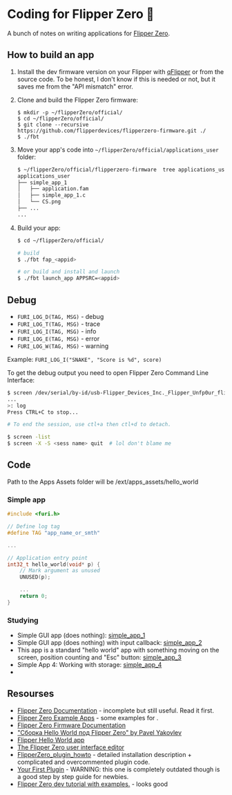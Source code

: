 # Coding for Flipper Zero :flipper:
A bunch of notes on writing applications for [Flipper Zero](https://flipperzero.one/).

## How to build an app

1. Install the dev firmware version on your Flipper with [qFlipper](https://github.com/flipperdevices/qFlipper) or from the source code. To be honest, I don't know if this is needed or not, but it saves me from the "API mismatch" error.
2. Clone and build the Flipper Zero firmware:
    ```
    $ mkdir -p ~/flipperZero/official/
    $ cd ~/flipperZero/official/
    $ git clone --recursive https://github.com/flipperdevices/flipperzero-firmware.git ./
    $ ./fbt
    ```
3. Move your app's code into `~/flipperZero/official/applications_user` folder:
    ```sh
    $ ~/flipperZero/official/flipperzero-firmware  tree applications_user
    applications_user
    ├── simple_app_1
    │   ├── application.fam
    │   ├── simple_app_1.c
    │   └── CS.png
    ├── ...
    ...
    ```
5. Build your app:

    ```sh
    $ cd ~/flipperZero/official/
    
    # build
    $ ./fbt fap_<appid>
    
    # or build and install and launch
    $ ./fbt launch_app APPSRC=<appid>
    ```

## Debug

* `FURI_LOG_D(TAG, MSG)` - debug
* `FURI_LOG_T(TAG, MSG)` - trace
* `FURI_LOG_I(TAG, MSG)` - info
* `FURI_LOG_E(TAG, MSG)` - error
* `FURI_LOG_W(TAG, MSG)` - warning

Example: `FURI_LOG_I("SNAKE", "Score is %d", score)`

To get the debug output you need to open Flipper Zero Command Line Interface:

```sh
$ screen /dev/serial/by-id/usb-Flipper_Devices_Inc._Flipper_Unfp0ur_flip_Unfp0ur-if00
...
>: log
Press CTRL+C to stop...

# To end the session, use ctl+a then ctl+d to detach.

$ screen -list
$ screen -X -S <sess name> quit  # lol don't blame me
```

## Code

Path to the Apps Assets folder will be /ext/apps_assets/hello_world

### Simple app

```c
#include <furi.h>

// Define log tag
#define TAG "app_name_or_smth"

...

// Application entry point
int32_t hello_world(void* p) {
    // Mark argument as unused
    UNUSED(p);

    ...
    return 0;
}
```

### Studying

* Simple GUI app (does nothing): [simple_app_1](studying/simple_app_1/)
* Simple GUI app (does nothing) with input callback: [simple_app_2](studying/simple_app_2/)
* This app is a standard "hello world" app with something moving on the screen, position counting and "Esc" button: [simple_app_3](studying/simple_app_3/)
* Simple App 4: Working with storage: [simple_app_4](studying/simple_app_4/)
* 

## Resourses
* [Flipper Zero Documentation](https://github.com/flipperdevices/flipperzero-firmware/tree/dev/documentation) - incomplete but still useful. Read it first.
* [Flipper Zero Example Apps](https://github.com/flipperdevices/flipperzero-firmware/tree/dev/applications/examples) - some examples for .
* [Flipper Zero Firmware Documentation](https://doxy.flipperzero.one/dev/index.html)
* ["Сборка Hello World под Flipper Zero" by Pavel Yakovlev](https://yakovlev.me/hello-flipper-zero/)
* [Flipper Hello World app](https://github.com/giolaq/helloflipper)
* [The Flipper Zero user interface editor](https://ilin.pt/stuff/fui-editor/)
* [FlipperZero_plugin_howto](https://github.com/csBlueChip/FlipperZero_plugin_howto) - detailed installation description + complicated and overcommented plugin code.
* [Your First Plugin](https://flipper.atmanos.com/docs/category/your-first-plugin) - WARNING: this one is completely outdated though is a good step by step guide for newbies.
* [Flipper Zero dev tutorial with examples.](https://github.com/m1ch3al/flipper-zero-dev-tutorial) - looks good
